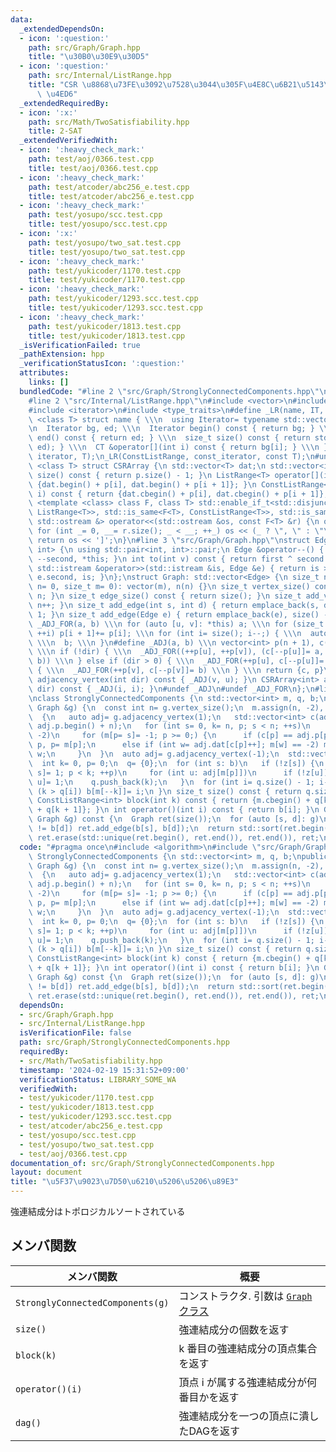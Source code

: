 ```yaml
---
data:
  _extendedDependsOn:
  - icon: ':question:'
    path: src/Graph/Graph.hpp
    title: "\u30B0\u30E9\u30D5"
  - icon: ':question:'
    path: src/Internal/ListRange.hpp
    title: "CSR \u8868\u73FE\u3092\u7528\u3044\u305F\u4E8C\u6B21\u5143\u914D\u5217\
      \ \u4ED6"
  _extendedRequiredBy:
  - icon: ':x:'
    path: src/Math/TwoSatisfiability.hpp
    title: 2-SAT
  _extendedVerifiedWith:
  - icon: ':heavy_check_mark:'
    path: test/aoj/0366.test.cpp
    title: test/aoj/0366.test.cpp
  - icon: ':heavy_check_mark:'
    path: test/atcoder/abc256_e.test.cpp
    title: test/atcoder/abc256_e.test.cpp
  - icon: ':heavy_check_mark:'
    path: test/yosupo/scc.test.cpp
    title: test/yosupo/scc.test.cpp
  - icon: ':x:'
    path: test/yosupo/two_sat.test.cpp
    title: test/yosupo/two_sat.test.cpp
  - icon: ':heavy_check_mark:'
    path: test/yukicoder/1170.test.cpp
    title: test/yukicoder/1170.test.cpp
  - icon: ':heavy_check_mark:'
    path: test/yukicoder/1293.scc.test.cpp
    title: test/yukicoder/1293.scc.test.cpp
  - icon: ':heavy_check_mark:'
    path: test/yukicoder/1813.test.cpp
    title: test/yukicoder/1813.test.cpp
  _isVerificationFailed: true
  _pathExtension: hpp
  _verificationStatusIcon: ':question:'
  attributes:
    links: []
  bundledCode: "#line 2 \"src/Graph/StronglyConnectedComponents.hpp\"\n#include <algorithm>\n\
    #line 2 \"src/Internal/ListRange.hpp\"\n#include <vector>\n#include <iostream>\n\
    #include <iterator>\n#include <type_traits>\n#define _LR(name, IT, CT) \\\n template\
    \ <class T> struct name { \\\n  using Iterator= typename std::vector<T>::IT; \\\
    \n  Iterator bg, ed; \\\n  Iterator begin() const { return bg; } \\\n  Iterator\
    \ end() const { return ed; } \\\n  size_t size() const { return std::distance(bg,\
    \ ed); } \\\n  CT &operator[](int i) const { return bg[i]; } \\\n }\n_LR(ListRange,\
    \ iterator, T);\n_LR(ConstListRange, const_iterator, const T);\n#undef _LR\ntemplate\
    \ <class T> struct CSRArray {\n std::vector<T> dat;\n std::vector<int> p;\n size_t\
    \ size() const { return p.size() - 1; }\n ListRange<T> operator[](int i) { return\
    \ {dat.begin() + p[i], dat.begin() + p[i + 1]}; }\n ConstListRange<T> operator[](int\
    \ i) const { return {dat.cbegin() + p[i], dat.cbegin() + p[i + 1]}; }\n};\ntemplate\
    \ <template <class> class F, class T> std::enable_if_t<std::disjunction_v<std::is_same<F<T>,\
    \ ListRange<T>>, std::is_same<F<T>, ConstListRange<T>>, std::is_same<F<T>, CSRArray<T>>>,\
    \ std::ostream &> operator<<(std::ostream &os, const F<T> &r) {\n os << '[';\n\
    \ for (int _= 0, __= r.size(); _ < __; ++_) os << (_ ? \", \" : \"\") << r[_];\n\
    \ return os << ']';\n}\n#line 3 \"src/Graph/Graph.hpp\"\nstruct Edge: std::pair<int,\
    \ int> {\n using std::pair<int, int>::pair;\n Edge &operator--() { return --first,\
    \ --second, *this; }\n int to(int v) const { return first ^ second ^ v; }\n friend\
    \ std::istream &operator>>(std::istream &is, Edge &e) { return is >> e.first >>\
    \ e.second, is; }\n};\nstruct Graph: std::vector<Edge> {\n size_t n;\n Graph(size_t\
    \ n= 0, size_t m= 0): vector(m), n(n) {}\n size_t vertex_size() const { return\
    \ n; }\n size_t edge_size() const { return size(); }\n size_t add_vertex() { return\
    \ n++; }\n size_t add_edge(int s, int d) { return emplace_back(s, d), size() -\
    \ 1; }\n size_t add_edge(Edge e) { return emplace_back(e), size() - 1; }\n#define\
    \ _ADJ_FOR(a, b) \\\n for (auto [u, v]: *this) a; \\\n for (size_t i= 0; i < n;\
    \ ++i) p[i + 1]+= p[i]; \\\n for (int i= size(); i--;) { \\\n  auto [u, v]= (*this)[i];\
    \ \\\n  b; \\\n }\n#define _ADJ(a, b) \\\n vector<int> p(n + 1), c(size() << !dir);\
    \ \\\n if (!dir) { \\\n  _ADJ_FOR((++p[u], ++p[v]), (c[--p[u]]= a, c[--p[v]]=\
    \ b)) \\\n } else if (dir > 0) { \\\n  _ADJ_FOR(++p[u], c[--p[u]]= a) \\\n } else\
    \ { \\\n  _ADJ_FOR(++p[v], c[--p[v]]= b) \\\n } \\\n return {c, p}\n CSRArray<int>\
    \ adjacency_vertex(int dir) const { _ADJ(v, u); }\n CSRArray<int> adjacency_edge(int\
    \ dir) const { _ADJ(i, i); }\n#undef _ADJ\n#undef _ADJ_FOR\n};\n#line 4 \"src/Graph/StronglyConnectedComponents.hpp\"\
    \nclass StronglyConnectedComponents {\n std::vector<int> m, q, b;\npublic:\n StronglyConnectedComponents(const\
    \ Graph &g) {\n  const int n= g.vertex_size();\n  m.assign(n, -2), b.resize(n);\n\
    \  {\n   auto adj= g.adjacency_vertex(1);\n   std::vector<int> c(adj.p.begin(),\
    \ adj.p.begin() + n);\n   for (int s= 0, k= n, p; s < n; ++s)\n    if (m[s] ==\
    \ -2)\n     for (m[p= s]= -1; p >= 0;) {\n      if (c[p] == adj.p[p + 1]) b[--k]=\
    \ p, p= m[p];\n      else if (int w= adj.dat[c[p]++]; m[w] == -2) m[w]= p, p=\
    \ w;\n     }\n  }\n  auto adj= g.adjacency_vertex(-1);\n  std::vector<char> z(n);\n\
    \  int k= 0, p= 0;\n  q= {0};\n  for (int s: b)\n   if (!z[s]) {\n    for (z[m[k++]=\
    \ s]= 1; p < k; ++p)\n     for (int u: adj[m[p]])\n      if (!z[u]) z[m[k++]=\
    \ u]= 1;\n    q.push_back(k);\n   }\n  for (int i= q.size() - 1; i--;)\n   while\
    \ (k > q[i]) b[m[--k]]= i;\n }\n size_t size() const { return q.size() - 1; }\n\
    \ ConstListRange<int> block(int k) const { return {m.cbegin() + q[k], m.cbegin()\
    \ + q[k + 1]}; }\n int operator()(int i) const { return b[i]; }\n Graph dag(const\
    \ Graph &g) const {\n  Graph ret(size());\n  for (auto [s, d]: g)\n   if (b[s]\
    \ != b[d]) ret.add_edge(b[s], b[d]);\n  return std::sort(ret.begin(), ret.end()),\
    \ ret.erase(std::unique(ret.begin(), ret.end()), ret.end()), ret;\n }\n};\n"
  code: "#pragma once\n#include <algorithm>\n#include \"src/Graph/Graph.hpp\"\nclass\
    \ StronglyConnectedComponents {\n std::vector<int> m, q, b;\npublic:\n StronglyConnectedComponents(const\
    \ Graph &g) {\n  const int n= g.vertex_size();\n  m.assign(n, -2), b.resize(n);\n\
    \  {\n   auto adj= g.adjacency_vertex(1);\n   std::vector<int> c(adj.p.begin(),\
    \ adj.p.begin() + n);\n   for (int s= 0, k= n, p; s < n; ++s)\n    if (m[s] ==\
    \ -2)\n     for (m[p= s]= -1; p >= 0;) {\n      if (c[p] == adj.p[p + 1]) b[--k]=\
    \ p, p= m[p];\n      else if (int w= adj.dat[c[p]++]; m[w] == -2) m[w]= p, p=\
    \ w;\n     }\n  }\n  auto adj= g.adjacency_vertex(-1);\n  std::vector<char> z(n);\n\
    \  int k= 0, p= 0;\n  q= {0};\n  for (int s: b)\n   if (!z[s]) {\n    for (z[m[k++]=\
    \ s]= 1; p < k; ++p)\n     for (int u: adj[m[p]])\n      if (!z[u]) z[m[k++]=\
    \ u]= 1;\n    q.push_back(k);\n   }\n  for (int i= q.size() - 1; i--;)\n   while\
    \ (k > q[i]) b[m[--k]]= i;\n }\n size_t size() const { return q.size() - 1; }\n\
    \ ConstListRange<int> block(int k) const { return {m.cbegin() + q[k], m.cbegin()\
    \ + q[k + 1]}; }\n int operator()(int i) const { return b[i]; }\n Graph dag(const\
    \ Graph &g) const {\n  Graph ret(size());\n  for (auto [s, d]: g)\n   if (b[s]\
    \ != b[d]) ret.add_edge(b[s], b[d]);\n  return std::sort(ret.begin(), ret.end()),\
    \ ret.erase(std::unique(ret.begin(), ret.end()), ret.end()), ret;\n }\n};"
  dependsOn:
  - src/Graph/Graph.hpp
  - src/Internal/ListRange.hpp
  isVerificationFile: false
  path: src/Graph/StronglyConnectedComponents.hpp
  requiredBy:
  - src/Math/TwoSatisfiability.hpp
  timestamp: '2024-02-19 15:31:52+09:00'
  verificationStatus: LIBRARY_SOME_WA
  verifiedWith:
  - test/yukicoder/1170.test.cpp
  - test/yukicoder/1813.test.cpp
  - test/yukicoder/1293.scc.test.cpp
  - test/atcoder/abc256_e.test.cpp
  - test/yosupo/scc.test.cpp
  - test/yosupo/two_sat.test.cpp
  - test/aoj/0366.test.cpp
documentation_of: src/Graph/StronglyConnectedComponents.hpp
layout: document
title: "\u5F37\u9023\u7D50\u6210\u5206\u5206\u89E3"
---
```

強連結成分はトポロジカルソートされている

## メンバ関数

| メンバ関数                           | 概要                                      |
| -------------------------------- | ------------------------------------------- |
| `StronglyConnectedComponents(g)` | コンストラクタ. 引数は [`Graph` クラス](Graph.hpp) |
| `size()`               | 強連結成分の個数を返す                      |
| `block(k)`                       | k 番目の強連結成分の頂点集合を返す          |
| `operator()(i)`                      | 頂点 i が属する強連結成分が何番目かを返す   |
| `dag()`                          | 強連結成分を一つの頂点に潰したDAGを返す                           |
